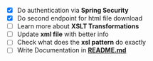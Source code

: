 - [x] Do authentication via **Spring Security**
- [x] Do second endpoint for html file download
- [ ] Learn more about **XSLT Transformations**
- [ ] Update **xml file** with better info
- [ ] Check what does the **xsl pattern** do exactly
- [ ] Write Documentation in **[README.md](README.md)**